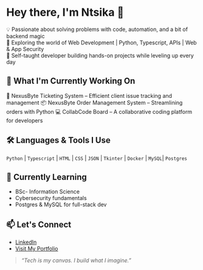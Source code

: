 # Hey there, I'm Ntsika 👋

💡 Passionate about solving problems with code, automation, and a bit of backend magic  
🔐 Exploring the world of Web Development | Python, Typescript, APIs | Web & App Security  
🎯 Self-taught developer building hands-on projects while leveling up every day

## 🔭 What I'm Currently Working On
🎫 NexusByte Ticketing System – Efficient client issue tracking and management
📦 NexusByte Order Management System – Streamlining orders with Python
💻 CollabCode Board – A collaborative coding platform for developers

## 🛠️ Languages & Tools I Use
`Python` | `Typescript` | `HTML` | `CSS` | `JSON` | `Tkinter` | `Docker` | `MySQL`| `Postgres`

## 🌱 Currently Learning
- BSc- Information Science
- Cybersecurity fundamentals
- Postgres & MySQL for full-stack dev

## 📫 Let's Connect
- [LinkedIn](https://linkedin.com/in/your-link)
- [Visit My Portfolio](https://portfolio.ntsikatech.co.za)

> *“Tech is my canvas. I build what I imagine.”*
